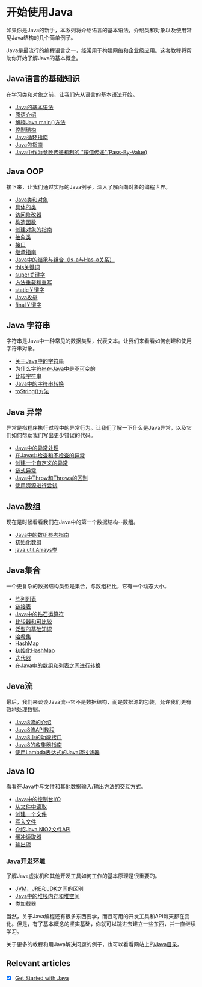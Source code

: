 # 开始使用Java

如果你是Java的新手，本系列将介绍语言的基本语法，介绍类和对象以及使用常见Java结构的几个简单例子。

Java是最流行的编程语言之一，经常用于构建网络和企业级应用。这套教程将帮助你开始了解Java的基本概念。

## Java语言的基础知识

在学习类和对象之前，让我们先从语言的基本语法开始。

- [Java的基本语法](/core-java-lang-syntax-2/README-zh.md#java中的基本语法介绍)
- [原语介绍](/core-java-lang-syntax/README-zh.md#java原语介绍)
- [解释Java main()方法](/core-java-lang-syntax/README-zh.md#java的main方法详解)
- [控制结构](/core-java-lang-syntax-2/README-zh.md#java中的控制结构)
- [Java循环指南](/core-java-lang-syntax/README-zh.md#java循环指南)
- [Java包指南](/core-java-lang-syntax-2/README-zh.md#java包指南)
- [Java中作为参数传递机制的 "按值传递"(Pass-By-Value)](/core-java-lang-oop-others/README-zh.md#在java中作为参数传递机制的-逐值传递)

## Java OOP

接下来，让我们通过实际的Java例子，深入了解面向对象的编程世界。

- [Java类和对象](/core-java-lang-oop-types/README-zh.md#java类和对象)
- [具体的类](/ConcreteClass-zh.md)
- [访问修改器](/core-java-lang-oop-modifiers/README-zh.md#java中的访问修改器)
- [构造函数](/core-java-lang-oop-constructors/README-zh.md#java中的构造函数指南)
- [创建对象的指南](/core-java-lang-syntax/README-zh.md#在java中创建对象的指南)
- [抽象类](/core-java-lang-oop-inheritance/README-zh.md#java中的抽象类)
- [接口](/core-java-lang-oop-inheritance/README-zh.md#java接口)
- [继承指南](/core-java-lang-oop-inheritance/README-zh.md#java中的继承指南)
- [Java中的继承与组合（Is-a与Has-a关系）](/core-java-lang-oop-patterns/README-zh.md#java中的继承和组合is-a与has-a关系)
- [this关键词](/core-java-lang-oop-types/README-zh.md#this关键词的指南)
- [super关键字](/core-java-lang-oop-inheritance/README-zh.md#super关键词指南)
- [方法重载和重写](/core-java-lang-oop-methods/README-zh.md#java中的方法重载和重写)
- [static关键字](/core-java-lang-oop-modifiers/README-zh.md#java中的静态关键字指南)
- [Java枚举](/core-java-lang-oop-types/README-zh.md#java枚举指南)
- [final关键字](/core-java-lang-oop-modifiers/README-zh.md#final关键字)

## Java 字符串

字符串是Java中一种常见的数据类型，代表文本。让我们来看看如何创建和使用字符串对象。

- [关于Java中的字符串](/JavaString-zh.md)
- [为什么字符串在Java中是不可变的](/StringIsImmutable-zh.md)
- [比较字符串](/core-java-string-operations/README-zh.md#在java中比较字符串)
- [Java中的字符串转换](/core-java-string-conversions-2/README-zh.md#字符串转换)
- [toString()方法](/core-java-string-operations/README-zh.md#tostring方法)

## Java 异常

异常是指程序执行过程中的异常行为。让我们了解一下什么是Java异常，以及它们如何帮助我们写出更少错误的代码。

- [Java中的异常处理](/core-java-exceptions/README-zh.md#java中的异常处理)
- [在Java中检查和不检查的异常](/core-java-exceptions/README-zh.md#java中已检查和未检查的异常情况)
- [创建一个自定义的异常](/core-java-exceptions/README-zh.md#在java中创建一个自定义异常)
- [链式异常](/core-java-exceptions/README-zh.md#java中的链式异常)
- [Java中Throw和Throws的区别](/core-java-exceptions/README-zh.md#java中throw和throws的区别)
- [使用资源进行尝试](/core-java-exceptions-2/README-zh.md#尝试利用资源)

## Java数组

现在是时候看看我们在Java中的第一个数据结构--数组。

- [Java中的数组参考指南](/core-java-arrays-guides/README-zh.md#java中的数组参考指南)
- [初始化数组](/core-java-arrays-operations-basic/README-zh.md#在java中初始化数组)
- [java.util.Arrays类](/core-java-arrays-guides/README-zh.md#javautilarrays-类指南)

## Java集合

一个更复杂的数据结构类型是集合，与数组相比，它有一个动态大小。

- [阵列列表](/core-java-collections-array-list/README-zh.md#java-arraylist指南)
- [链接表](/core-java-collections-list-2/README-zh.md#java-链接表指南)
- [Java中的钻石运算符](/core-java-lang-operators/README-zh.md#java-中的钻石操作符指南)
- [比较器和可比较](/core-java-lang/README-zh.md#java中的比较器和可比性)
- [泛型的基础知识](/core-java-lang-syntax/README-zh.md#泛型基础)
- [哈希集](/core-java-collections-set/README-zh.md#java中的哈希集指南)
- [HashMap](/core-java-collections-maps-2/README-zh.md#java-hashmap指南)
- [初始化HashMap](/core-java-collections-maps-2/README-zh.md#用java初始化hashmap)
- [迭代器](/core-java-collections/README-zh.md#java中的迭代器指南)
- [在Java中的数组和列表之间进行转换](/core-java-collections-conversions/README-zh.md#java中数组和列表之间的转换)

## Java流

最后，我们来谈谈Java流--它不是数据结构，而是数据源的包装，允许我们更有效地处理数据。

- [Java8流的介绍](/core-java-streams-2/README-zh.md#java8流简介)
- [Java8流API教程](/core-java-streams-2/README-zh.md#java8流api教程)
- [Java8中的功能接口](/core-java-lambdas/README-zh.md#java8中的功能接口)
- [Java8的收集器指南](/core-java-11-2/README-zh.md#java8的收集器指南)
- [使用Lambda表达式的Java流过滤器](/core-java-streams/README-zh.md#使用lambda表达式的java流过滤器)

## Java IO

看看在Java中与文件和其他数据输入/输出方法的交互方式。

- [Java中的控制台I/O](/core-java-console/README-zh.md#用java读写用户输入)
- [从文件中读取](/core-java-io/README-zh.md#如何用java读取文件)
- [创建一个文件](/core-java-io-3/README-zh.md#java创建文件)
- [写入文件](/core-java-io-2/README-zh.md#java写入文件)
- [介绍Java NIO2文件API](/core-java-nio/README-zh.md#nio2文件api简介)
- [缓冲读取器](/core-java-io-apis/README-zh.md#缓冲阅读器指南)
- [输出流](/core-java-io-apis/README-zh.md#java输出流指南)

### Java开发环境

了解Java虚拟机和其他开发工具如何工作的基本原理是很重要的。

- [JVM、JRE和JDK之间的区别](/vm-vs-jre-vs-jdk-zh.md)
- [Java中的堆栈内存和堆空间](/java-stack-heap-zh.md)
- [类加载器](/core-java-jvm/README-zh.md#java中的类加载器)

当然，关于Java编程还有很多东西要学，而且可用的开发工具和API每天都在变化。但是，有了基本概念的坚实基础，你就可以跳进去建立一些东西，并一直继续学习。

关于更多的教程和用Java解决问题的例子，也可以看看网站上的[Java目录](https://www.baeldung.com/category/java/)。

## Relevant articles

- [x] [Get Started with Java](https://www.baeldung.com/get-started-with-java-series)
